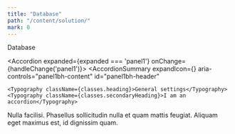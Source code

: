```yaml
---
title: "Database"
path: "/content/solution/"
mark: 0
---
```


Database

<Accordion expanded={expanded === 'panel1'} onChange={handleChange('panel1')}>
<AccordionSummary
    expandIcon={<ExpandMoreIcon />}
    aria-controls="panel1bh-content"
    id="panel1bh-header"
>
    <Typography className={classes.heading}>General settings</Typography>
    <Typography className={classes.secondaryHeading}>I am an accordion</Typography>
</AccordionSummary>
<AccordionDetails>
    <Typography>
    Nulla facilisi. Phasellus sollicitudin nulla et quam mattis feugiat. Aliquam eget
    maximus est, id dignissim quam.
    </Typography>
</AccordionDetails>
</Accordion>
